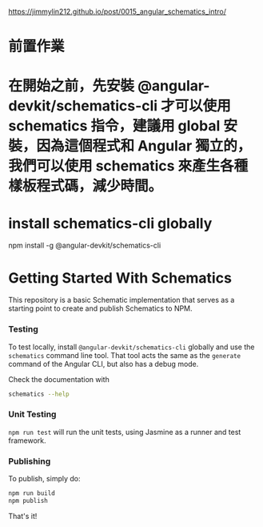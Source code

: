 https://jimmylin212.github.io/post/0015_angular_schematics_intro/

# 前置作業
# 在開始之前，先安裝 @angular-devkit/schematics-cli 才可以使用 schematics 指令，建議用 global 安裝，因為這個程式和 Angular 獨立的，我們可以使用 schematics 來產生各種樣板程式碼，減少時間。

# install schematics-cli globally
npm install -g @angular-devkit/schematics-cli

# Getting Started With Schematics

This repository is a basic Schematic implementation that serves as a starting point to create and publish Schematics to NPM.

### Testing

To test locally, install `@angular-devkit/schematics-cli` globally and use the `schematics` command line tool. That tool acts the same as the `generate` command of the Angular CLI, but also has a debug mode.

Check the documentation with

```bash
schematics --help
```

### Unit Testing

`npm run test` will run the unit tests, using Jasmine as a runner and test framework.

### Publishing

To publish, simply do:

```bash
npm run build
npm publish
```

That's it!

